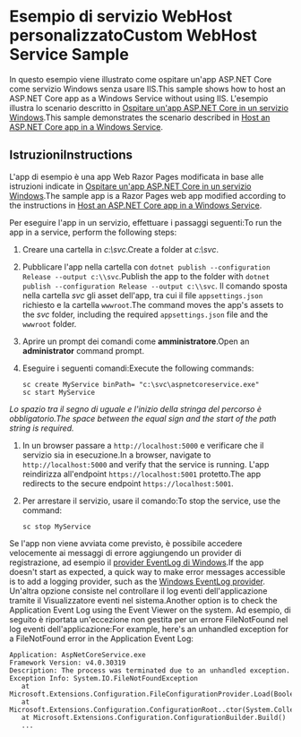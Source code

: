 # <a name="custom-webhost-service-sample"></a><span data-ttu-id="ed032-101">Esempio di servizio WebHost personalizzato</span><span class="sxs-lookup"><span data-stu-id="ed032-101">Custom WebHost Service Sample</span></span>

<span data-ttu-id="ed032-102">In questo esempio viene illustrato come ospitare un'app ASP.NET Core come servizio Windows senza usare IIS.</span><span class="sxs-lookup"><span data-stu-id="ed032-102">This sample shows how to host an ASP.NET Core app as a Windows Service without using IIS.</span></span> <span data-ttu-id="ed032-103">L'esempio illustra lo scenario descritto in [Ospitare un'app ASP.NET Core in un servizio Windows](https://docs.microsoft.com/aspnet/core/host-and-deploy/windows-service).</span><span class="sxs-lookup"><span data-stu-id="ed032-103">This sample demonstrates the scenario described in [Host an ASP.NET Core app in a Windows Service](https://docs.microsoft.com/aspnet/core/host-and-deploy/windows-service).</span></span>

## <a name="instructions"></a><span data-ttu-id="ed032-104">Istruzioni</span><span class="sxs-lookup"><span data-stu-id="ed032-104">Instructions</span></span>

<span data-ttu-id="ed032-105">L'app di esempio è una app Web Razor Pages modificata in base alle istruzioni indicate in [Ospitare un'app ASP.NET Core in un servizio Windows](https://docs.microsoft.com/aspnet/core/host-and-deploy/windows-service).</span><span class="sxs-lookup"><span data-stu-id="ed032-105">The sample app is a Razor Pages web app modified according to the instructions in [Host an ASP.NET Core app in a Windows Service](https://docs.microsoft.com/aspnet/core/host-and-deploy/windows-service).</span></span>

<span data-ttu-id="ed032-106">Per eseguire l'app in un servizio, effettuare i passaggi seguenti:</span><span class="sxs-lookup"><span data-stu-id="ed032-106">To run the app in a service, perform the following steps:</span></span>

1. <span data-ttu-id="ed032-107">Creare una cartella in *c:\svc*.</span><span class="sxs-lookup"><span data-stu-id="ed032-107">Create a folder at *c:\svc*.</span></span>

1. <span data-ttu-id="ed032-108">Pubblicare l'app nella cartella con `dotnet publish --configuration Release --output c:\\svc`.</span><span class="sxs-lookup"><span data-stu-id="ed032-108">Publish the app to the folder with `dotnet publish --configuration Release --output c:\\svc`.</span></span> <span data-ttu-id="ed032-109">Il comando sposta nella cartella *svc* gli asset dell'app, tra cui il file `appsettings.json` richiesto e la cartella `wwwroot`.</span><span class="sxs-lookup"><span data-stu-id="ed032-109">The command moves the app's assets to the *svc* folder, including the required `appsettings.json` file and the `wwwroot` folder.</span></span>

1. <span data-ttu-id="ed032-110">Aprire un prompt dei comandi come **amministratore**.</span><span class="sxs-lookup"><span data-stu-id="ed032-110">Open an **administrator** command prompt.</span></span>

1. <span data-ttu-id="ed032-111">Eseguire i seguenti comandi:</span><span class="sxs-lookup"><span data-stu-id="ed032-111">Execute the following commands:</span></span>

   ```console
   sc create MyService binPath= "c:\svc\aspnetcoreservice.exe"
   sc start MyService
   ```

  <span data-ttu-id="ed032-112">*Lo spazio tra il segno di uguale e l'inizio della stringa del percorso è obbligatorio.*</span><span class="sxs-lookup"><span data-stu-id="ed032-112">*The space between the equal sign and the start of the path string is required.*</span></span>

1. <span data-ttu-id="ed032-113">In un browser passare a `http://localhost:5000` e verificare che il servizio sia in esecuzione.</span><span class="sxs-lookup"><span data-stu-id="ed032-113">In a browser, navigate to `http://localhost:5000` and verify that the service is running.</span></span> <span data-ttu-id="ed032-114">L'app reindirizza all'endpoint `https://localhost:5001` protetto.</span><span class="sxs-lookup"><span data-stu-id="ed032-114">The app redirects to the secure endpoint `https://localhost:5001`.</span></span>

1. <span data-ttu-id="ed032-115">Per arrestare il servizio, usare il comando:</span><span class="sxs-lookup"><span data-stu-id="ed032-115">To stop the service, use the command:</span></span>

   ```console
   sc stop MyService
   ```

<span data-ttu-id="ed032-116">Se l'app non viene avviata come previsto, è possibile accedere velocemente ai messaggi di errore aggiungendo un provider di registrazione, ad esempio il [provider EventLog di Windows](https://docs.microsoft.com/aspnet/core/fundamentals/logging/index#eventlog).</span><span class="sxs-lookup"><span data-stu-id="ed032-116">If the app doesn't start as expected, a quick way to make error messages accessible is to add a logging provider, such as the [Windows EventLog provider](https://docs.microsoft.com/aspnet/core/fundamentals/logging/index#eventlog).</span></span> <span data-ttu-id="ed032-117">Un'altra opzione consiste nel controllare il log eventi dell'applicazione tramite il Visualizzatore eventi nel sistema.</span><span class="sxs-lookup"><span data-stu-id="ed032-117">Another option is to check the Application Event Log using the Event Viewer on the system.</span></span> <span data-ttu-id="ed032-118">Ad esempio, di seguito è riportata un'eccezione non gestita per un errore FileNotFound nel log eventi dell'applicazione:</span><span class="sxs-lookup"><span data-stu-id="ed032-118">For example, here's an unhandled exception for a FileNotFound error in the Application Event Log:</span></span>

```console
Application: AspNetCoreService.exe
Framework Version: v4.0.30319
Description: The process was terminated due to an unhandled exception.
Exception Info: System.IO.FileNotFoundException
   at Microsoft.Extensions.Configuration.FileConfigurationProvider.Load(Boolean)
   at Microsoft.Extensions.Configuration.ConfigurationRoot..ctor(System.Collections.Generic.IList`1<Microsoft.Extensions.Configuration.IConfigurationProvider>)
   at Microsoft.Extensions.Configuration.ConfigurationBuilder.Build()
   ...
```
